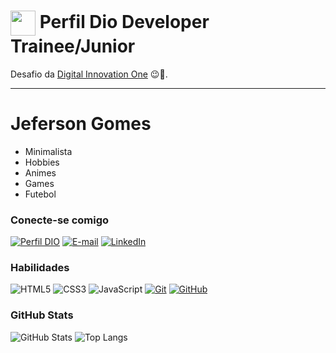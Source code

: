 <h1>
    <a href="https://www.dio.me/">
     <img align="center" width="40px" src="https://hermes.digitalinnovation.one/assets/diome/logo-minimized.png"></a>
    <span> Perfil Dio Developer Trainee/Junior </span>
</h1>

Desafio da [Digital Innovation One](https://www.dio.me/) 😉🚀.


---

# Jeferson Gomes

- Minimalista
- Hobbies
- Animes
- Games
- Futebol
  
### Conecte-se comigo
[![Perfil DIO](https://img.shields.io/badge/-Meu%20Perfil%20na%20DIO-30A3DC?style=for-the-badge)](https://web.dio.me/users/jefersonogomes?tab=skills)
[![E-mail](https://img.shields.io/badge/-Email-000?style=for-the-badge&logo=microsoft-outlook&logoColor=E94D5F)](mailto:Jefesonogomes@gmail.com)
[![LinkedIn](https://img.shields.io/badge/-LinkedIn-000?style=for-the-badge&logo=linkedin&logoColor=30A3DC)](https://www.linkedin.com/in/jeferson-gomes-a8304726b/)


### Habilidades
![HTML5](https://img.shields.io/badge/HTML-000?style=for-the-badge&logo=html5&logoColor=30A3DC)
![CSS3](https://img.shields.io/badge/CSS3-000?style=for-the-badge&logo=css3&logoColor=E94D5F)
![JavaScript](https://img.shields.io/badge/JavaScript-000?style=for-the-badge&logo=javascript&logoColor=30A3DC)
[![Git](https://img.shields.io/badge/Git-000?style=for-the-badge&logo=git&logoColor=E94D5F)](https://git-scm.com/doc) 
[![GitHub](https://img.shields.io/badge/GitHub-000?style=for-the-badge&logo=github&logoColor=30A3DC)](https://docs.github.com/)

### GitHub Stats
![GitHub Stats](https://github-readme-stats.vercel.app/api?username=Jeferson-GG&theme=transparent&bg_color=000&border_color=FF0000&show_icons=true&icon_color=30A3DC&title_color=FF0000&text_color=FFF)
![Top Langs](https://github-readme-stats-git-masterrstaa-rickstaa.vercel.app/api/top-langs/?username=Jeferson-GG&layout=compact&bg_color=000&border_color=FF0000&title_color=FF0000&text_color=FFF)
